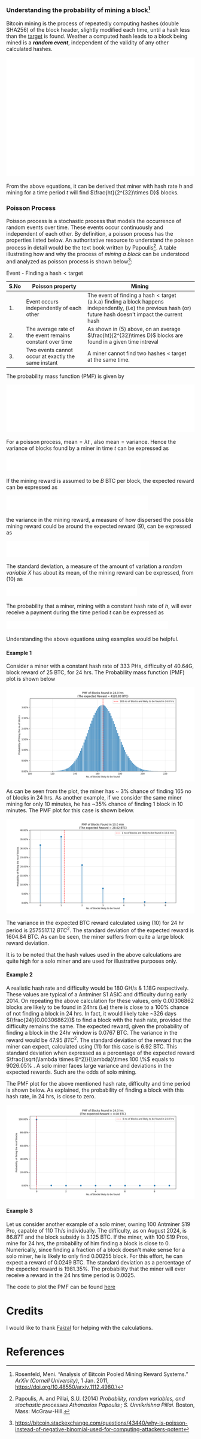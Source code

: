 ### Understanding the probability of mining a block[^1]
Bitcoin mining is the process of repeatedly computing hashes (double SHA256) of the block header, slightly modified each time, until a hash less than the [target](../Network/Target%20and%20Difficulty.md) is found. Weather a computed hash leads to a block being mined is a ***random event***, independent of the validity of any other calculated hashes.

![](images/miningprob_eq1.png)


From the above equations, it can be derived that  miner with hash rate $h$ and mining for a time period $t$ will find $\frac{ht}{2^{32}\times D}$ blocks. 

### Poisson Process
Poisson process is a stochastic process that models the occurrence of random events over time. These events occur continuously and independent of each other. By definition, a poisson process has the properties listed below. An authoritative resource to understand the poisson process in detail would be the text book written by Papoulis[^2]. A table illustrating how and why the process of *mining a block* can be understood and analyzed as poisson process is shown below[^3]:

Event - Finding a $\text{hash}<\text{target}$


| <center>S.No</center> | <center>Poisson property</center>                        | <center>Mining</center>                                                                                                                                                      |
| --------------------- | -------------------------------------------------------- | ---------------------------------------------------------------------------------------------------------------------------------------------------------------------------- |
| 1.                    | Event occurs independently of each other                 | The event of finding a $\text{hash} < \text{target}$ (a.k.a) finding a block happens independently, (i.e) the previous hash (or) future hash doesn't impact the current hash |
| 2.                    | The average rate of the event remains constant over time | As shown in (5) above, on an average $\frac{ht}{2^{32}\times D}$ blocks are found in a given time intreval                                                                   |
| 3.                    | Two events cannot occur at exactly the same instant      | A miner cannot find two hashes < target at the same time.                                                                                                                    |

The probability mass function (PMF) is given by

![](images/miningprob_eq2.png)

For a poisson process, $\text{mean} = \lambda t$  , also $\text{mean}=\text{variance}$. Hence the variance of blocks found by a miner in time $t$ can be expressed as

![](images/miningprob_eq3.png)

If the mining reward is assumed to be $B$ BTC per block, the expected reward can be expressed as

![](images/miningprob_eq4.png)

the variance in the mining reward, a measure of how dispersed the possible mining reward could be around the expected reward (9), can be expressed as 


![](images/miningprob_eq5.png)

The standard deviation, a measure of the amount of variation a *random variable* $X$ has about its mean, of the mining reward can be expressed, from (10) as


  ![](images/miningprob_eq6.png)
 
 The probability that a miner, mining with a constant hash rate of $h$, will ever receive a payment during the time period $t$ can be expressed as
 

 ![](images/miningprob_eq7.png)
 
 Understanding the above equations using examples would be helpful. 
#### Example 1 
Consider a miner with a constant hash rate of 333 PHs, difficulty of 40.64G, block reward of 25 BTC, for 24 hrs. The Probability mass function (PMF) plot is shown below
 
![](images/pmf_24hrs.png)

As can be seen from the plot, the miner has ~ 3% chance of finding 165 no of blocks in 24 hrs. As another example, if we consider the same miner mining for only 10 minutes, he has  ~35% chance of finding 1 block in 10 minutes. The PMF plot for this case is shown below. 

![](images/pmf_10_min.png)

The variance in the expected BTC reward calculated using (10) for 24 hr period is 2575517.12 $BTC^2$. The standard deviation of the expected reward is 1604.84 BTC. As can be seen, the miner suffers from quite a large block reward deviation. 

It is to be noted that the hash values used in the above calculations are quite high for a solo miner and are used for illustrative purposes only. 

#### Example 2
A realistic hash rate and difficulty would be 180 GH/s & 1.18G respectively. These values are typical of a Antminer S1 ASIC and difficulty during early 2014. On repeating the above calculation for these values, only 0.00306862 blocks are likely to be found in 24hrs (i.e) there is close to a 100% chance of not finding a block in 24 hrs. In fact, it would likely take ~326 days $(\frac{24}{0.00306862})$  to find a block with the hash rate, provided the difficulty remains the same. The expected reward, given the probability of finding a block in the 24hr window is 0.0767 BTC. The variance in the reward would be 47.95 $BTC^2$. The standard deviation of the reward that the miner can expect, calculated using (11) for this case is 6.92 BTC. This standard deviation when expressed as a percentage of the expected reward $\frac{\sqrt(\lambda \times B^2)}{\lambda}\times 100 \%$ equals to $9026.05\%$ . A solo miner faces large variance and deviations in the expected rewards. Such are the odds of solo mining. 

The PMF plot for the above mentioned hash rate, difficulty and time period is shown below. As explained, the probability of finding a block with this hash rate, in 24 hrs, is close to zero. 


![](images/pmf_24hrs_lowhash.png)


#### Example 3
Let us consider another example of a solo miner, owning 100 Antminer S19 Pro, capable of 110 Th/s individually. The difficulty, as on August 2024, is 86.87T and the block subsidy is 3.125 BTC. If the miner, with 100 S19 Pros, mine for 24 hrs, the probability of him finding a block is close to 0. Numerically, since finding a fraction of a block doesn't make sense for a solo miner, he is likely to only find 0.00255 block. For this effort, he can expect a reward of 0.0249 BTC. The standard deviation as a percentage of the expected reward is 1981.35%. The probability that the miner will ever receive a reward in the 24 hrs time period is 0.0025. 

The code to plot the PMF can be found [here](../Mining/pmf.py)
# Credits
I would like to thank [Faizal](https://twitter.com/faisal_qrs) for helping with the calculations. 
# References

[^1]: Rosenfeld, Meni. “Analysis of Bitcoin Pooled Mining Reward Systems.” _ArXiv (Cornell University)_, 1 Jan. 2011, https://doi.org/10.48550/arxiv.1112.4980.\
[^2]: Papoulis, A. and Pillai, S.U. (2014) _Probability, random variables, and stochastic processes Athanasios Papoulis ; S. Unnikrishna Pillai_. Boston, Mass: McGraw-Hill.
[^3]: https://bitcoin.stackexchange.com/questions/43440/why-is-poisson-instead-of-negative-binomial-used-for-computing-attackers-potent


